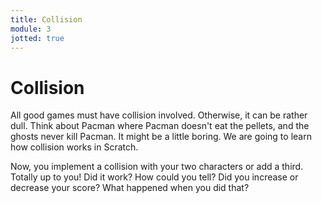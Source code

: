 ```yaml
---
title: Collision
module: 3
jotted: true
---
```


# Collision

All good games must have collision involved. Otherwise, it can be rather dull.  Think about Pacman where Pacman doesn't eat the pellets, and the ghosts never kill Pacman.  It might be a little boring. We are going to learn how collision works in Scratch.

<!-- insert video -->

Now, you implement a collision with your two characters or add a third.  Totally up to you!  Did it work? How could you tell? Did you increase or decrease your score?  What happened when you did that?